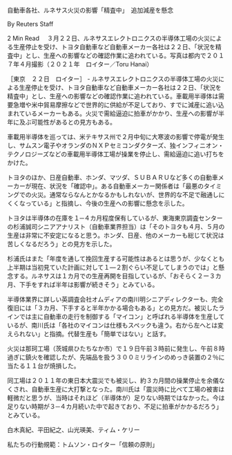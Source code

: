自動車各社、ルネサス火災の影響「精査中」　追加減産を懸念

By Reuters Staff

2 Min Read
　３月２２日、ルネサスエレクトロニクスの半導体工場の火災による生産停止を受け、トヨタ自動車など自動車メーカー各社は２２日、「状況を精査中」とし、生産への影響などの確認作業に追われている。写真は都内で２０１７年４月撮影（２０２１年　ロイター／Toru Hanai）

［東京　２２日　ロイター］ - ルネサスエレクトロニクスの半導体工場の火災による生産停止を受け、トヨタ自動車など自動車メーカー各社は２２日、「状況を精査中」とし、生産への影響などの確認作業に追われている。車載用半導体は需要急増や米中貿易摩擦などで世界的に供給が不足しており、すでに減産に追い込まれているメーカーもある。火災で需給逼迫に拍車がかかり、生産への影響が半年に及ぶ可能性があるとの見方もある。

車載用半導体を巡っては、米テキサス州で２月中旬に大寒波の影響で停電が発生し、サムスン電子やオランダのＮＸＰセミコンダクターズ、独インフィニオン・テクノロジーズなどの車載用半導体工場が操業を停止し、需給逼迫に追い打ちをかけた。

トヨタのほか、日産自動車、ホンダ、マツダ、ＳＵＢＡＲＵなど多くの自動車メーカーが現在、状況を「確認中」。ある自動車メーカー関係者は「最悪のタイミングでの火災。通常ならなんとかなるかもしれないが、世界的な不足で融通しにくくなっている」と指摘し、今後の生産への影響に懸念を示した。

トヨタは半導体の在庫を１─４カ月程度保有しているが、東海東京調査センターの杉浦誠司シニアアナリスト（自動車業界担当）は「そのトヨタも４月、５月の生産は非常に不安定になると思う。ホンダ、日産、他のメーカーも総じて状況は苦しくなるだろう」との見方を示した。

杉浦氏はまた「年度を通して挽回生産する可能性はあるとは思うが、少なくとも上半期は当初見ていた計画に対して１―２割ぐらい不足してしまうのでは」と懸念する。ルネサスは１カ月での生産再開を目指しているが、「おそらく２ー３カ月、下手をすれば半年は影響が続きそう」とみている。

半導体業界に詳しい英調査会社オムディアの南川明シニアディレクターも、完全復旧には「３カ月、下手すると半年かかる場合もある」との見方だ。被災したラインでは主に自動車の走行を制御する「マイコン」と呼ばれる半導体を生産しているが、南川氏は「各社のマイコンは仕様もスペックも違う。右から左へとは変えられない」と指摘。代替生産も「簡単ではない」と話す。

火災は那珂工場（茨城県ひたちなか市）で１９日午前３時前に発生し、午前８時過ぎに鎮火を確認したが、先端品を扱う３００ミリラインのめっき装置の２％に当たる１１台が焼損した。

同工場は２０１１年の東日本大震災でも被災し、約３カ月間の操業停止を余儀なくされ、自動車生産に大打撃となった。南川氏は「震災時に比べて工場の被害は軽微だと思うが、当時はそれほど（半導体が）足りない時期ではなかった。今は足りない時期が３─４カ月続いた中で起きており、不足に拍車がかかるだろう」とみている。

白木真紀、平田紀之、山光瑛美、ティム・ケリー

私たちの行動規範：トムソン・ロイター「信頼の原則」
